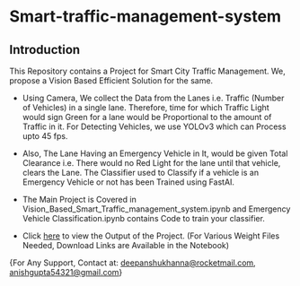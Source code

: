 # Smart-traffic-management-system

## Introduction
This Repository contains a Project for Smart City Traffic Management. We, propose a Vision Based Efficient Solution for the same.

- Using Camera, We collect the Data from the Lanes i.e. Traffic (Number of Vehicles) in a single lane. Therefore, time for which Traffic Light would sign Green for a lane would be Proportional to the amount of Traffic in it.
For Detecting Vehicles, we use YOLOv3 which can Process upto 45 fps.

- Also, The Lane Having an Emergency Vehicle in It, would be given Total Clearance i.e. There would no Red Light for the lane until that vehicle, clears the Lane.
The Classifier used to Classify if a vehicle is an Emergency Vehicle or not has been Trained using FastAI.

- The Main Project is Covered in Vision_Based_Smart_Traffic_management_system.ipynb and Emergency Vehicle Classification.ipynb contains Code to train your classifier.
- Click [here](https://drive.google.com/file/d/1iqJGpNcrRFotkx6_XjkJAzsvzLzqgy7x/view?usp=sharing) to view the Output of the Project.
(For Various Weight Files Needed, Download Links are Available in the Notebook)

{For Any Support, Contact at: deepanshukhanna@rocketmail.com, anishgupta54321@gmail.com}
